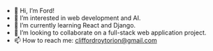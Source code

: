 - 👋 Hi, I’m Ford!
- 👀 I’m interested in web development and AI. 
- 🌱 I’m currently learning React and Django.
- 💞️ I’m looking to collaborate on a full-stack web application project.
- 📫 How to reach me: cliffordroytorion@gmail.com

<!---
SirDroffilc/SirDroffilc is a ✨ special ✨ repository because its `README.md` (this file) appears on your GitHub profile.
You can click the Preview link to take a look at your changes.
--->

